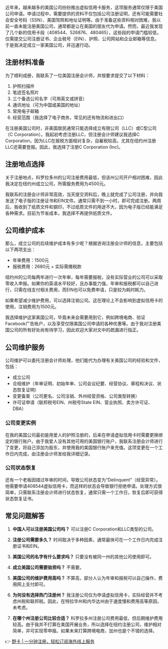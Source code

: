 近年来，越来越多的美国公司纷纷推出虚拟信用卡服务，这项服务通常仅限于美国公司申请。申请过程中，需要提供的资料不仅包括公司注册证明，还有可能需要社会安全号码（SSN）、美国驾照和地址证明等。由于准备这些资料相对困难，我以前一直未能注册美国公司，通常都是让在美国的朋友代为申请。然而，最近我发现了几个新的信用卡段（408544、526876、480465），这些段的申请门槛较低，仅需提交公司注册证书、企业税号（EIN）、护照、公司网站和企业邮箱等信息。于是我决定成立一家美国公司，并迅速行动。

## 注册材料准备

为了顺利成册，我联系了一位美国注册会计师，并按要求提交了以下材料：

1. 护照扫描件
2. 笔迹签名照片
3. 三个备选公司名字（可用英文或拼音）
4. 通讯地址（可为中国或美国的地址）
5. 常用电子邮箱
6. 经营范围（我选择了电子商务，常见的还有物流和进出口）

在注册美国公司时，非美国居民通常只能选择成立有限公司（LLC）或C型公司（C Corporation）。我起初考虑注册LLC，但注册会计师建议我选择C Corporation，因为LLC在报税方面相对复杂，自雇税较高，尤其在纽约州注册LLC还需要登报。因此，我选择了注册C Corporation (Inc)。

## 注册地点选择

关于注册地点，科罗拉多州的公司注册费用最低，但该州公司开户相对困难，因此我决定在纽约州成立公司，所需服务费用为4500元。

我联系的注册会计师非常高效，当天提交资料后，晚上就完成了公司注册，并向我发送了电子版的注册证书和EIN文件。通常只需不到一小时，即可完成注册。两周后，我收到了纸质文件和钢印，不过纸质文件的用途不大，因为电子版已经能满足各种需求。目前为节省成本，我选择不再提供纸质文件。

## 公司维护成本

那么，成立公司的后续维护成本有多少呢？根据咨询注册会计师的信息，主要包括以下两项支出：

- 年审费用：1500元
- 报税费用：2680元 + 实际需缴税款

纽约州的公司每两年进行一次年审，每年需要报税，没有实际营业的公司可以采取零收入申报。如果你的英语水平较好，且办事能力强，年审和报税都可以自己进行，只需在线支付相关费用，而EIN也可以免费申请，只是较为耗时耗力。

如果希望减少维护费用，可以选择注销公司。这在理论上不会影响到虚拟信用卡的使用，注销费用为1500元。

我选择维护这家美国公司，毕竟未来会需要用到它，例如跨境电商、验证Facebook广告账户，以及享受仅限美国公司申请的各种优惠等。由于我对注册美国公司的所有好处尚有待学习，因此欢迎大家对文中的疏漏进行指正。

## 公司维护服务

公司维护可以委托注册会计师处理，他们能代为办理有关美国公司的经验和文件，包括：

- 成立公司
- 合规维护（年审证明、初始年审、公司会议纪要、经营协议、章程和决议、状态恢复证明）
- 变更备案（公司更名、公司注销、外州经营资格、公司类型转换）
- 许可证申请（联邦税号EIN、州税号State EIN、营业执照、卖方许可证、DBA）

### 公司变更实例

在我的美国公司最初是用爱人的护照注册的，后来在申请虚拟信用卡时需要更换绑定的银行账户。由于我爱人没有其他可用的美国银行账户，我联系注册会计师进行了变更，将自己添加为股东，并使用我的美国银行账户来充值。这项变更在一个工作日内完成，由注册会计师发给我详细记录。

### 公司状态恢复

还有一个老板因错过年审的时间，导致公司状态变为“Delinquent”（经营异常）。他需要申请408544虚拟信用卡，而这样的状态会导致银行拒绝申请。处理方式很简单，只需联系注册会计师进行状态恢复，通常只需一个工作日，恢复后即可获得状态恢复证书。

## 常见问题解答

1. **中国人可以注册美国公司吗？**
   可以注册C Corporation和LLC类型的公司。

2. **注册公司需要多久？**
   时间取决于多种因素，通常最快可在一个工作日内完成注册证书和EIN。

3. **美国公司的名字有什么要求吗？**
   只要没有被同一州的其他公司使用即可。

4. **成立美国公司需要验资吗？**
   不需要。

5. **美国公司的维护费用高吗？**
   不算高，部分人认为年审和报税可以自己操作，费用网上支付即可。

6. **为何没有选择热门注册州？**
   我注册公司仅为申请虚拟信用卡，实际经营并不考虑州税和联邦税。因此，在特拉华州和内华达州由于速度慢和费用高等原因，未考虑。

7. **在哪个州注册公司比较合适？**
   科罗拉多州注册公司费用最低，但后期维护费用较高。由于我并不打算在美国开展业务，所以选择在纽约注册公司，维护相对简单，并可实现零申报。如果未来打算跨境电商，加州也是个不错的选择。

👉 [野卡 | 一分钟注册，轻松订阅海外线上服务](https://bit.ly/bewildcard)